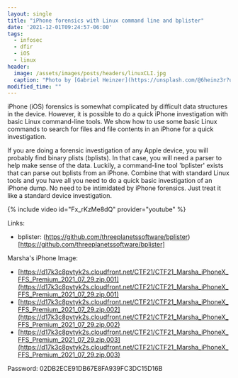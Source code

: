 ```yaml
---
layout: single
title: "iPhone forensics with Linux command line and bplister"
date: '2021-12-01T09:24:57-06:00'
tags:
  - infosec
  - dfir
  - iOS
  - linux
header:
  image: /assets/images/posts/headers/linuxCLI.jpg
  caption: "Photo by [Gabriel Heinzer](https://unsplash.com/@6heinz3r?utm_source=unsplash&utm_medium=referral&utm_content=creditCopyText) on [Unsplash](https://unsplash.com/s/photos/fast?utm_source=unsplash&utm_medium=referral&utm_content=creditCopyText)"
modified_time: ""
---
```


iPhone (iOS) forensics is somewhat complicated by difficult data structures in the device. However, it is possible to do a quick iPhone investigation with basic Linux command-line tools. We show how to use some basic Linux commands to search for files and file contents in an iPhone for a quick investigation.

If you are doing a forensic investigation of any Apple device, you will probably find binary plists (bplists). In that case, you will need a parser to help make sense of the data. Luckily, a command-line tool 'bplister' exists that can parse out bplists from an iPhone. Combine that with standard Linux tools and you have all you need to do a quick basic investigation of an iPhone dump. No need to be intimidated by iPhone forensics. Just treat it like a standard device investigation.

{% include video id="Fx_rKzMe8dQ" provider="youtube" %}

Links:
* bplister: (https://github.com/threeplanetssoftware/bplister)[https://github.com/threeplanetssoftware/bplister]

Marsha's iPhone Image:
* [https://d17k3c8pvtyk2s.cloudfront.net/CTF21/CTF21_Marsha_iPhoneX_FFS_Premium_2021_07_29.zip.001](https://d17k3c8pvtyk2s.cloudfront.net/CTF21/CTF21_Marsha_iPhoneX_FFS_Premium_2021_07_29.zip.001)
* [https://d17k3c8pvtyk2s.cloudfront.net/CTF21/CTF21_Marsha_iPhoneX_FFS_Premium_2021_07_29.zip.002](https://d17k3c8pvtyk2s.cloudfront.net/CTF21/CTF21_Marsha_iPhoneX_FFS_Premium_2021_07_29.zip.002)
* [https://d17k3c8pvtyk2s.cloudfront.net/CTF21/CTF21_Marsha_iPhoneX_FFS_Premium_2021_07_29.zip.003](https://d17k3c8pvtyk2s.cloudfront.net/CTF21/CTF21_Marsha_iPhoneX_FFS_Premium_2021_07_29.zip.003)

Password: 02DB2ECE91DB67E8FA939FC3DC15D16B